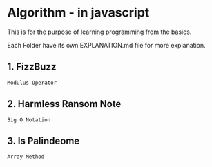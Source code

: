 # Algorithm - in javascript

This is for the purpose of learning programming from the basics. 

Each Folder have its own EXPLANATION.md file for more explanation.

## 1. FizzBuzz
    Modulus Operator

## 2. Harmless Ransom Note
    Big O Notation 

## 3. Is Palindeome
	Array Method